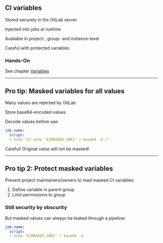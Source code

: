 <!-- .slide: id="gitlab_ci_variables" -->

## CI variables

Stored securely in the GitLab server

Injected into jobs at runtime

Available in project-, group- and instance-level

Careful with protected variables

### Hands-On

See chapter [Variables](/hands-on/2023-11-30/020_variables/exercise/)

---

## Pro tip: Masked variables for all values

Many values are rejected by GitLab

Store base64-encoded values

Decode values before use:

```yaml
job_name:
  script:
  - echo "$( echo "${MASKED_VAR}" | base64 -d )"
```

Careful! Original value will not be masked!

---

## Pro tip 2: Protect masked variables

Prevent project maintainers/owners to read masked CI variables:

1. Define variable in parent group
2. Limit permissions to group

### Still security by obscurity

But masked values can always be leaked through a pipeline:

```yaml
job_name:
  script:
  - echo "${MASKED_VAR}" | base64 -d
```
